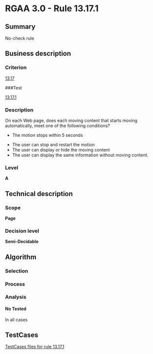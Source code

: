 # RGAA 3.0 -  Rule 13.17.1

## Summary

No-check rule

## Business description

### Criterion

[13.17](http://asqatasun.github.io/RGAA--3.0--EN/RGAA3.0_Criteria_English_version_v1.html#crit-13-17)

###Test

[13.17.1](http://asqatasun.github.io/RGAA--3.0--EN/RGAA3.0_Criteria_English_version_v1.html#test-13-17-1)

### Description
On each Web page, does
    each moving content that starts moving automatically, meet one
    of the following conditions?
    <ul><li> The motion stops within 5 seconds</li>
  <li> The user can stop and restart the motion</li>
  <li> The user can display or hide the moving content</li>
  <li> The user can display the same information without moving content.</li>
    </ul> 


### Level

**A**

## Technical description

### Scope

**Page**

### Decision level

**Semi-Decidable**

## Algorithm

### Selection

### Process

### Analysis

#### No Tested 

In all cases



##  TestCases 

[TestCases files for rule 13.17.1](https://github.com/Asqatasun/Asqatasun/tree/master/rules/rules-rgaa3.0/src/test/resources/testcases/rgaa30/Rgaa30Rule131701/) 


